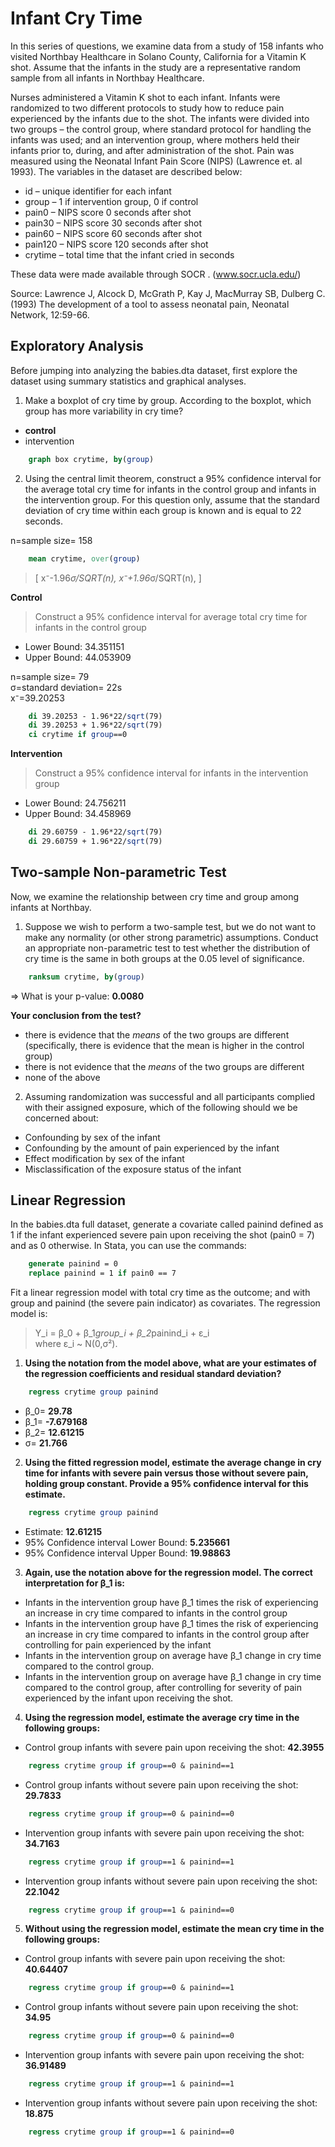 # Infant Cry Time #
In this series of questions, we examine data from a study of 158 infants who visited Northbay Healthcare in Solano County, California for a Vitamin K shot. Assume that the infants in the study are a representative random sample from all infants in Northbay Healthcare.  
  
Nurses administered a Vitamin K shot to each infant. Infants were randomized to two different protocols to study how to reduce pain experienced by the infants due to the shot. The infants were divided into two groups – the control group, where standard protocol for handling the infants was used; and an intervention group, where mothers held their infants prior to, during, and after administration of the shot. Pain was measured using the Neonatal Infant Pain Score (NIPS) (Lawrence et. al 1993). The variables in the dataset are described below:  

* id – unique identifier for each infant
* group – 1 if intervention group, 0 if control
* pain0 – NIPS score 0 seconds after shot
* pain30 – NIPS score 30 seconds after shot
* pain60 – NIPS score 60 seconds after shot
* pain120 – NIPS score 120 seconds after shot
* crytime – total time that the infant cried in seconds
  
These data were made available through SOCR . (www.socr.ucla.edu/)  
  
Source: Lawrence J, Alcock D, McGrath P, Kay J, MacMurray SB, Dulberg C. (1993) The development of a tool to assess neonatal pain, Neonatal Network, 12:59-66.


## Exploratory Analysis ##
Before jumping into analyzing the babies.dta dataset, first explore the dataset using summary statistics and graphical analyses. 

1. Make a boxplot of cry time by group. According to the boxplot, which group has more variability in cry time?  
* **control**
* intervention 

```stata
	graph box crytime, by(group)
```

2. Using the central limit theorem, construct a 95% confidence interval for the average total cry time for infants in the control group and infants in the intervention group. For this question only, assume that the standard deviation of cry time within each group is known and is equal to 22 seconds.  
  

n=sample size= 158  
  
```stata
	mean crytime, over(group)
```
> [ x⁻-1.96*σ/SQRT(n), x⁻+1.96*σ/SQRT(n), ]  
  
**Control**  
> Construct a 95% confidence interval for average total cry time for infants in the control group  
  
* Lower Bound: 34.351151  
* Upper Bound: 44.053909  
  
n=sample size= 79  
σ=standard deviation= 22s  
x⁻=39.20253  
```stata
	di 39.20253 - 1.96*22/sqrt(79)
	di 39.20253 + 1.96*22/sqrt(79)
	ci crytime if group==0
```
  
**Intervention**
> Construct a 95% confidence interval for infants in the intervention group  
  
* Lower Bound: 24.756211  
* Upper Bound: 34.458969  
  
```stata
	di 29.60759 - 1.96*22/sqrt(79)
	di 29.60759 + 1.96*22/sqrt(79)
```

## Two-sample Non-parametric Test ##
Now, we examine the relationship between cry time and group among infants at Northbay.  

1. Suppose we wish to perform a two-sample test, but we do not want to make any normality (or other strong parametric) assumptions. Conduct an appropriate non-parametric test to test whether the distribution of cry time is the same in both groups at the 0.05 level of significance.  
  
```stata
	ranksum crytime, by(group)
```
=> What is your p-value: **0.0080**  
  
**Your conclusion from the test?**  
* there is evidence that the *means* of the two groups are different (specifically, there is evidence that the mean is higher in the control group) 
* there is not evidence that the *means* of the two groups are different 
* none of the above 

2. Assuming randomization was successful and all participants complied with their assigned exposure, which of the following should we be concerned about: 
* Confounding by sex of the infant 
* Confounding by the amount of pain experienced by the infant 
* Effect modification by sex of the infant 
* Misclassification of the exposure status of the infant 


## Linear Regression ##
In the babies.dta full dataset, generate a covariate called painind defined as 1 if the infant experienced severe pain upon receiving the shot (pain0 = 7) and as 0 otherwise. In Stata, you can use the commands:  
  
```stata
	generate painind = 0
	replace painind = 1 if pain0 == 7
```
  
Fit a linear regression model with total cry time as the outcome; and with group and painind (the severe pain indicator) as covariates. The regression model is:  
  
> Y_i = β_0 + β_1*group_i + β_2*painind_i + ε_i  
> where ε_i ~ N(0,σ²).

1. **Using the notation from the model above, what are your estimates of the regression coefficients and residual standard deviation?**  
  
```stata
	regress crytime group painind
```
  
* β_0= **29.78**
* β_1= **-7.679168**
* β_2= **12.61215**
* σ= **21.766**

2. **Using the fitted regression model, estimate the average change in cry time for infants with severe pain versus those without severe pain, holding group constant. Provide a 95% confidence interval for this estimate.**  
  
```stata
	regress crytime group painind
```
  
* Estimate: **12.61215**  
* 95% Confidence interval Lower Bound: **5.235661**
* 95% Confidence interval Upper Bound: **19.98863**

3. **Again, use the notation above for the regression model. The correct interpretation for β_1 is:**
  
* Infants in the intervention group have β_1 times the risk of experiencing an increase in cry time compared to infants in the control group 
* Infants in the intervention group have β_1 times the risk of experiencing an increase in cry time compared to infants in the control group after controlling for pain experienced by the infant 
* Infants in the intervention group on average have β_1 change in cry time compared to the control group. 
* Infants in the intervention group on average have β_1 change in cry time compared to the control group, after controlling for severity of pain experienced by the infant upon receiving the shot.


4. **Using the regression model, estimate the average cry time in the following groups:**
  
* Control group infants with severe pain upon receiving the shot: **42.3955**
```stata
	regress crytime group if group==0 & painind==1
```
* Control group infants without severe pain upon receiving the shot: **29.7833**
```stata
	regress crytime group if group==0 & painind==0
```
* Intervention group infants with severe pain upon receiving the shot: **34.7163**
```stata
	regress crytime group if group==1 & painind==1
```
* Intervention group infants without severe pain upon receiving the shot: **22.1042**
```stata
	regress crytime group if group==1 & painind==0
```


5. **Without using the regression model, estimate the mean cry time in the following groups:**
  
* Control group infants with severe pain upon receiving the shot: **40.64407**
```stata
	regress crytime group if group==0 & painind==1
```
* Control group infants without severe pain upon receiving the shot: **34.95**
```stata
	regress crytime group if group==0 & painind==0
```
* Intervention group infants with severe pain upon receiving the shot: **36.91489**
```stata
	regress crytime group if group==1 & painind==1
```
* Intervention group infants without severe pain upon receiving the shot: **18.875**
```stata
	regress crytime group if group==1 & painind==0
```



